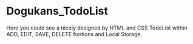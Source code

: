 # Dogukans_TodoList
Here you could see a nicely designed by HTML and CSS TodoList within ADD, EDIT, SAVE, DELETE funtions and Local Storage. 
